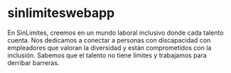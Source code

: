 # sinlimiteswebapp
En SinLimites, creemos en un mundo laboral inclusivo donde cada talento cuenta. Nos dedicamos a conectar a personas con discapacidad con empleadores que valoran la diversidad y están comprometidos con la inclusión. Sabemos que el talento no tiene límites y trabajamos para derribar barreras.
